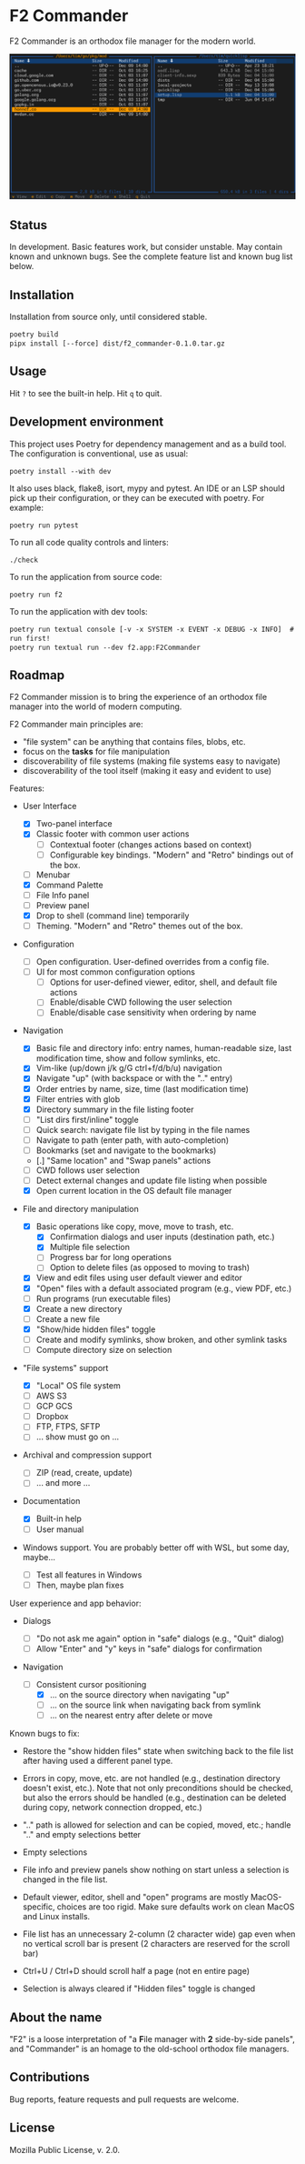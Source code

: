 # F2 Commander

F2 Commander is an orthodox file manager for the modern world.

![F2 Commander Demo](img/f2.png "F2 Commander")

## Status

In development. Basic features work, but consider unstable. May contain known
and unknown bugs. See the complete feature list and known bug list below.

## Installation

Installation from source only, until considered stable.

    poetry build
    pipx install [--force] dist/f2_commander-0.1.0.tar.gz

## Usage

Hit `?` to see the built-in help.
Hit `q` to quit.

## Development environment

This project uses Poetry for dependency management and as a build tool. The
configuration is conventional, use as usual:

    poetry install --with dev

It also uses black, flake8, isort, mypy and pytest. An IDE or an LSP should
pick up their configuration, or they can be executed with poetry. For example:

    poetry run pytest

To run all code quality controls and linters:

    ./check

To run the application from source code:

    poetry run f2

To run the application with dev tools:

    poetry run textual console [-v -x SYSTEM -x EVENT -x DEBUG -x INFO]  # run first!
    poetry run textual run --dev f2.app:F2Commander

## Roadmap

F2 Commander mission is to bring the experience of an orthodox file
manager into the world of modern computing.

F2 Commander main principles are:

 - "file system" can be anything that contains files, blobs, etc.
 - focus on the **tasks** for file manipulation
 - discoverability of file systems (making file systems easy to navigate)
 - discoverability of the tool itself (making it easy and evident to use)

Features:

 - User Interface

   - [x] Two-panel interface
   - [x] Classic footer with common user actions
     - [ ] Contextual footer (changes actions based on context)
     - [ ] Configurable key bindings. "Modern" and "Retro" bindings out of the box.
   - [ ] Menubar
   - [x] Command Palette
   - [ ] File Info panel
   - [ ] Preview panel
   - [x] Drop to shell (command line) temporarily
   - [ ] Theming. "Modern" and "Retro" themes out of the box.

 - Configuration

   - [ ] Open configuration. User-defined overrides from a config file.
   - [ ] UI for most common configuration options
     - [ ] Options for user-defined viewer, editor, shell, and default file actions
     - [ ] Enable/disable CWD following the user selection
     - [ ] Enable/disable case sensitivity when ordering by name

 - Navigation

   - [x] Basic file and directory info: entry names, human-readable size,
         last modification time, show and follow symlinks, etc.
   - [x] Vim-like (up/down j/k g/G ctrl+f/d/b/u) navigation
   - [x] Navigate "up" (with backspace or with the ".." entry)
   - [x] Order entries by name, size, time (last modification time)
   - [x] Filter entries with glob
   - [x] Directory summary in the file listing footer
   - [ ] "List dirs first/inline" toggle
   - [ ] Quick search: navigate file list by typing in the file names
   - [ ] Navigate to path (enter path, with auto-completion)
   - [ ] Bookmarks (set and navigate to the bookmarks)
   - [.] "Same location" and "Swap panels" actions
   - [ ] CWD follows user selection
   - [ ] Detect external changes and update file listing when possible
   - [x] Open current location in the OS default file manager

 - File and directory manipulation

   - [x] Basic operations like copy, move, move to trash, etc.
     - [x] Confirmation dialogs and user inputs (destination path, etc.)
     - [x] Multiple file selection
     - [ ] Progress bar for long operations
     - [ ] Option to delete files (as opposed to moving to trash)
   - [x] View and edit files using user default viewer and editor
   - [x] "Open" files with a default associated program (e.g., view PDF, etc.)
   - [ ] Run programs (run executable files)
   - [x] Create a new directory
   - [ ] Create a new file
   - [x] "Show/hide hidden files" toggle
   - [ ] Create and modify symlinks, show broken, and other symlink tasks
   - [ ] Compute directory size on selection

 - "File systems" support

   - [x] "Local" OS file system
   - [ ] AWS S3
   - [ ] GCP GCS
   - [ ] Dropbox
   - [ ] FTP, FTPS, SFTP
   - [ ] ... show must go on ...

 - Archival and compression support

   - [ ] ZIP (read, create, update)
   - [ ] ... and more ...

 - Documentation

   - [x] Built-in help
   - [ ] User manual

 - Windows support. You are probably better off with WSL, but some day, maybe...

   - [ ] Test all features in Windows
   - [ ] Then, maybe plan fixes

User experience and app behavior:

 - Dialogs

   - [ ] "Do not ask me again" option in "safe" dialogs (e.g., "Quit" dialog)
   - [ ] Allow "Enter" and "y" keys in "safe" dialogs for confirmation

 - Navigation

   - [ ] Consistent cursor positioning
     - [x] ... on the source directory when navigating "up"
     - [ ] ... on the source link when navigating back from symlink
     - [ ] ... on the nearest entry after delete or move

Known bugs to fix:

 - Restore the "show hidden files" state when switching back to the file list
   after having used a different panel type.

 - Errors in copy, move, etc. are not handled (e.g., destination directory
   doesn't exist, etc.). Note that not only preconditions should be checked,
   but also the errors should be handled (e.g., destination can be deleted
   during copy, network connection dropped, etc.)

 - ".." path is allowed for selection and can be copied, moved, etc.; handle
   ".." and empty selections better

 - Empty selections

 - File info and preview panels show nothing on start unless a selection is
   changed in the file list.

 - Default viewer, editor, shell and "open" programs are mostly MacOS-specific,
   choices are too rigid. Make sure defaults work on clean MacOS and Linux
   installs.

 - File list has an unnecessary 2-column (2 character wide) gap even when no
   vertical scroll bar is present (2 characters are reserved for the scroll
   bar)

 - Ctrl+U / Ctrl+D should scroll half a page (not en entire page)

 - Selection is always cleared if "Hidden files" toggle is changed

## About the name

"F2" is a loose interpretation of "a **F**ile manager with **2** side-by-side
panels", and "Commander" is an homage to the old-school orthodox file managers.

## Contributions

Bug reports, feature requests and pull requests are welcome.

## License

Mozilla Public License, v. 2.0.
